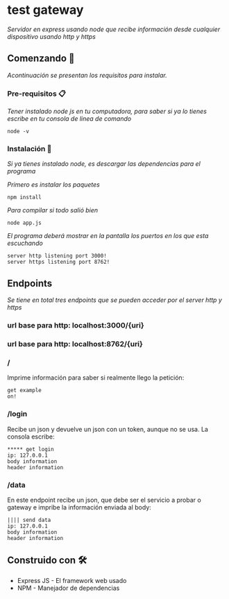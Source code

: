 # test gateway

_Servidor en express usando node que recibe información desde cualquier dispositivo usando http y https_

## Comenzando 🚀

_Acontinuación se presentan los requisitos para instalar._

### Pre-requisitos 📋

_Tener instalado node js en tu computadora, para saber si ya lo tienes escribe en tu consola de linea de comando_

```
node -v
```

### Instalación 🔧

_Si ya tienes instalado node, es descargar las dependencias para el programa_

_Primero es instalar los paquetes_

```
npm install
```

_Para compilar si todo salió bien_

```
node app.js
```

_El programa deberá mostrar en la pantalla los puertos en los que esta escuchando_

```
server http listening port 3000!
server https listening port 8762!
```
## Endpoints

_Se tiene en total tres endpoints que se pueden acceder por el server http y https_

### url base para http: localhost:3000/{uri}
### url base para http: localhost:8762/{uri}

### /

Imprime información para saber si realmente llego la petición:

```
get example
on!
```

### /login

Recibe un json y devuelve un json con un token, aunque no se usa. La consola escribe:

```
***** get login
ip: 127.0.0.1
body information
header information
```

### /data

En este endpoint recibe un json, que debe ser el servicio a probar o gateway e impribe la información enviada al body:

```
|||| send data
ip: 127.0.0.1
body information
header information
```


## Construido con 🛠️

* Express JS - El framework web usado
* NPM - Manejador de dependencias

